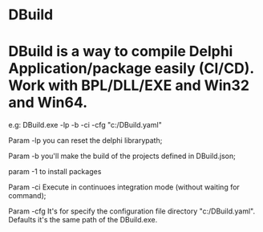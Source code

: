 # DBuild

# DBuild is a way to compile Delphi Application/package easily (CI/CD). Work with BPL/DLL/EXE and Win32 and Win64.

e.g: DBuild.exe -lp -b -ci -cfg "c:/DBuild.yaml"  

Param -lp  you can reset the delphi librarypath;

Param -b   you'll make the build of the projects defined in DBuild.json;

param -1 to install packages

Param -ci  Execute in continuoes integration mode (without waiting for command);

Param -cfg It's for specify the configuration file directory "c:/DBuild.yaml". Defaults it's the same path of the DBuild.exe.

